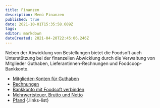 ```yaml
---
title: Finanzen
description: Menü Finanzen
published: true
date: 2021-10-01T15:35:58.609Z
tags: 
editor: markdown
dateCreated: 2021-04-20T22:45:06.246Z
---
```


Neben der Abwicklung von Bestellungen bietet die Foodsoft auch Unterstützung bei der finanzellen Abwicklung durch die Verwaltung von Mitglieder Guthaben, Lieferantinnen-Rechnungen und Foodcoop-Bankkonto.

- [Mitglieder-Konten für Guthaben](documentation/admin/finances/accounts)
- [Rechnungen](documentation/admin/finances/invoices)
- [Bankkonto mit Foodsoft verbinden](documentation/admin/finances/bank-accounts)
- [Mehrwertsteuer, Brutto und Netto](documentation/admin/finances/value-added-tax)
- [Pfand](Finanzen/Pfand)
{.links-list}